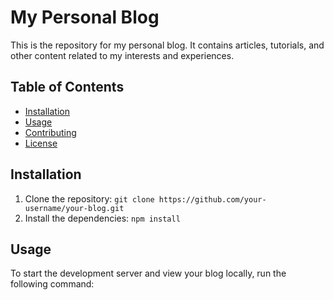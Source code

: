 # My Personal Blog

This is the repository for my personal blog. It contains articles, tutorials, and other content related to my interests and experiences.

## Table of Contents

- [Installation](#installation)
- [Usage](#usage)
- [Contributing](#contributing)
- [License](#license)

## Installation

1. Clone the repository: `git clone https://github.com/your-username/your-blog.git`
2. Install the dependencies: `npm install`

## Usage

To start the development server and view your blog locally, run the following command:

